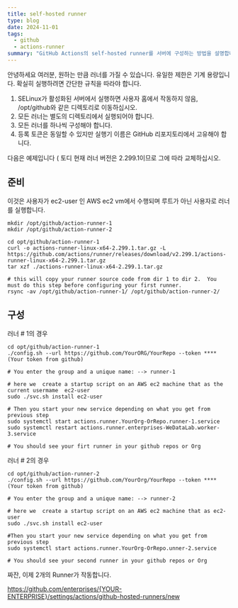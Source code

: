 ```yaml
---
title: self-hosted runner
type: blog
date: 2024-11-01
tags:
  - github
  - actions-runner
summary: "GitHub Actions의 self-hosted runner를 서버에 구성하는 방법을 설명합니다. 여러 개의 runner를 동일한 서버에서 운영할 때 필요한 설정 방법과 주의사항을 다룹니다. 특히 SELinux가 활성화된 환경에서의 설치 위치, 디렉토리 구성, runner 이름 설정 등 실제 구축 시 필요한 상세한 가이드를 제공합니다."
---
```


안녕하세요 여러분,
원하는 만큼 러너를 가질 수 있습니다. 유일한 제한은 기계 용량입니다.
확실히 실행하려면 간단한 규칙을 따라야 합니다.

1. SELinux가 활성화된 서버에서 실행하면 사용자 홈에서 작동하지 않음, /opt/github와 같은 디렉토리로 이동하십시오.
2. 모든 러너는 별도의 디렉토리에서 실행되어야 합니다.
3. 모든 러너를 하나씩 구성해야 합니다.
4. 등록 토큰은 동일할 수 있지만 실행기 이름은 GitHub 리포지토리에서 고유해야 합니다.

다음은 예제입니다 ( 토디 현재 러너 버전은 2.299.1이므로 그에 따라 교체하십시오.

## 준비

이것은 사용자가 ec2-user 인 AWS ec2 vm에서 수행되며 루트가 아닌 사용자로 러너를 실행합니다.

```shell
mkdir /opt/github/action-runner-1
mkdir /opt/github/action-runner-2

cd opt/github/action-runner-1
curl -o actions-runner-linux-x64-2.299.1.tar.gz -L https://github.com/actions/runner/releases/download/v2.299.1/actions-runner-linux-x64-2.299.1.tar.gz
tar xzf ./actions-runner-linux-x64-2.299.1.tar.gz

# this will copy your runner source code from dir 1 to dir 2.  You must do this step before configuring your first runner.
rsync -av /opt/github/action-runner-1/ /opt/github/action-runner-2/
```

## 구성

러너 # 1의 경우

```shell
cd opt/github/action-runner-1
./config.sh --url https://github.com/YourORG/YourRepo --token **** (Your token from github)

# You enter the group and a unique name: --> runner-1

# here we  create a startup script on an AWS ec2 machine that as the current usermame  ec2-user
sudo ./svc.sh install ec2-user

# Then you start your new service depending on what you get from previous step
sudo systemctl start actions.runner.YourOrg-OrRepo.runner-1.service
sudo systemctl restart actions.runner.enterprises-WeDataLab.worker-3.service

# You should see your firt runner in your github repos or Org
```

러너 # 2의 경우

```shell
cd opt/github/action-runner-2
./config.sh --url https://github.com/YourOrg/YourRepo --token **** (Your token from github)

# You enter the group and a unique name: --> runner-2

# here we  create a startup script on an AWS ec2 machine that as ec2-user
sudo ./svc.sh install ec2-user

#Then you start your new service depending on what you get from previous step
sudo systemctl start actions.runner.YourOrg-OrRepo.unner-2.service

# You should see your second runner in your github repos or Org
```

짜잔, 이제 2개의 Runner가 작동합니다.

https://github.com/enterprises/{YOUR-ENTERPRISE}/settings/actions/github-hosted-runners/new
